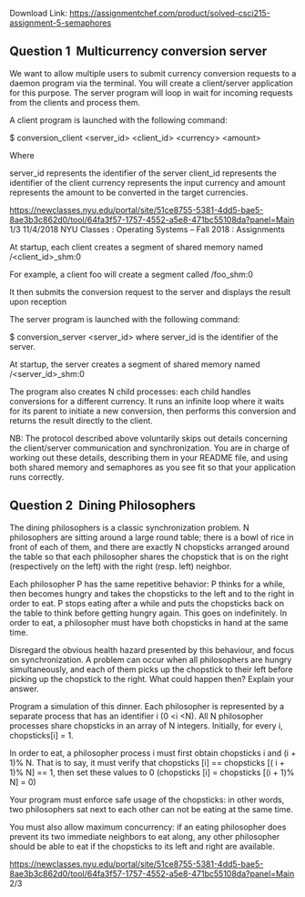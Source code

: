Download Link: https://assignmentchef.com/product/solved-csci215-assignment-5-semaphores
<br>
<h2>Question 1 ­ Multi­currency conversion server</h2>

We want to allow multiple users to submit currency conversion requests to a daemon program via the terminal. You will create a client/server application for this purpose. The server program will loop in wait for incoming requests from the clients and process them.

A client program is launched with the following command:

$ conversion_client &lt;server_id&gt; &lt;client_id&gt; &lt;currency&gt; &lt;amount&gt;

Where

server_id represents the identifier of the server client_id represents the identifier of the client currency represents the input currency and amount represents the amount to be converted in the target currencies.

https://newclasses.nyu.edu/portal/site/51ce8755-5381-4dd5-bae5-8ae3b3c862d0/tool/64fa3f57-1757-4552-a5e8-471bc55108da?panel=Main        1/3 11/4/2018 NYU Classes : Operating Systems – Fall 2018 : Assignments

At startup, each client creates a segment of shared memory named  /&lt;client_id&gt;_shm:0

For example, a client foo will create a segment called /foo_shm:0

It then submits the conversion request to the server and displays the result upon reception




The server program is launched with the following command:

$ conversion_server &lt;server_id&gt; where server_id is the identifier of the server.

At startup, the server creates a segment of shared memory named /&lt;server_id&gt;_shm:0

The program also creates N child processes: each child handles conversions for a different currency. It runs an infinite loop where it waits for its parent to initiate a new conversion, then performs this conversion and returns the result directly to the client.




NB: The protocol described above voluntarily skips out details concerning the client/server  communication and synchronization. You are in charge of working out these details, describing them in your README file, and using both shared memory and semaphores as you see fit so that your application runs correctly.




<h2>Question 2 ­ Dining Philosophers</h2>




The dining philosophers is a classic synchronization problem. N philosophers are sitting around a large round table; there is a bowl of rice in front of each of them, and there are exactly N chopsticks arranged around the table so that each philosopher shares the chopstick that is on the right (respectively on the left) with the right (resp. left) neighbor.




Each philosopher P has the same repetitive behavior: P thinks for a while, then becomes hungry and takes the chopsticks to the left and to the right in order to eat. P stops eating after a while and puts the chopsticks back on the table to think before getting hungry again. This goes on indefinitely. In order to eat, a philosopher must have both chopsticks in hand at the same time.

Disregard the obvious health hazard presented by this behaviour, and focus on synchronization. A problem can occur when all philosophers are hungry simultaneously, and each of them picks up the chopstick to their left before picking up the chopstick to the right. What could happen then? Explain your answer.

Program a simulation of this dinner. Each philosopher is represented by a separate process that has an identifier i (0 &lt;i &lt;N). All N philosopher processes share chopsticks in an array of N integers. Initially, for every i, chopsticks[i] = 1.

In order to eat, a philosopher process i must first obtain chopsticks i and (i + 1)% N. That is to say, it must verify that chopsticks [i] == chopsticks [( i + 1)% N] == 1, then set these values to 0 (chopsticks [i] = chopsticks [(i + 1)% N] = 0)

Your program must enforce safe usage of the chopsticks: in other words, two philosophers sat next to each other can not be eating at the same time.

You must also allow maximum concurrency: if an eating philosopher does prevent its two immediate neighbors to eat along, any other philosopher should be able to eat if the chopsticks to its left and right are available.

https://newclasses.nyu.edu/portal/site/51ce8755-5381-4dd5-bae5-8ae3b3c862d0/tool/64fa3f57-1757-4552-a5e8-471bc55108da?panel=Main                                2/3